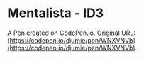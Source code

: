 # Mentalista - ID3

A Pen created on CodePen.io. Original URL: [https://codepen.io/djumie/pen/WNXVNVb](https://codepen.io/djumie/pen/WNXVNVb).


